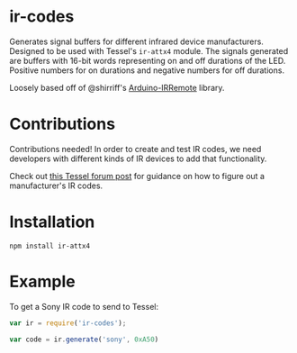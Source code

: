 ir-codes
==============

Generates signal buffers for different infrared device manufacturers. Designed to be used with Tessel's `ir-attx4` module. The signals generated are buffers with 16-bit words representing on and off durations of the LED. Positive numbers for on durations and negative numbers for off durations.

Loosely based off of @shirriff's [Arduino-IRRemote](https://github.com/shirriff/Arduino-IRremote) library. 

Contributions
==============
Contributions needed! In order to create and test IR codes, we need developers with different kinds of IR devices to add that functionality. 

Check out [this Tessel forum post](https://forums.tessel.io/t/ir-example-usage-docs/150/2?u=jon) for guidance on how to figure out a manufacturer's IR codes.

Installation
===============

`npm install ir-attx4`

Example
===============

To get a Sony IR code to send to Tessel:

```.js
var ir = require('ir-codes');

var code = ir.generate('sony', 0xA50)
```



